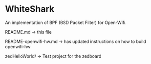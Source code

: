 # WhiteShark

An implementation of BPF (BSD Packet Filter) for Open-Wifi.

README.md -> this file

README-openwifi-hw.md -> has updated instructions on how to build openwifi-hw

zedHelloWorld/ -> Test project for the zedboard


